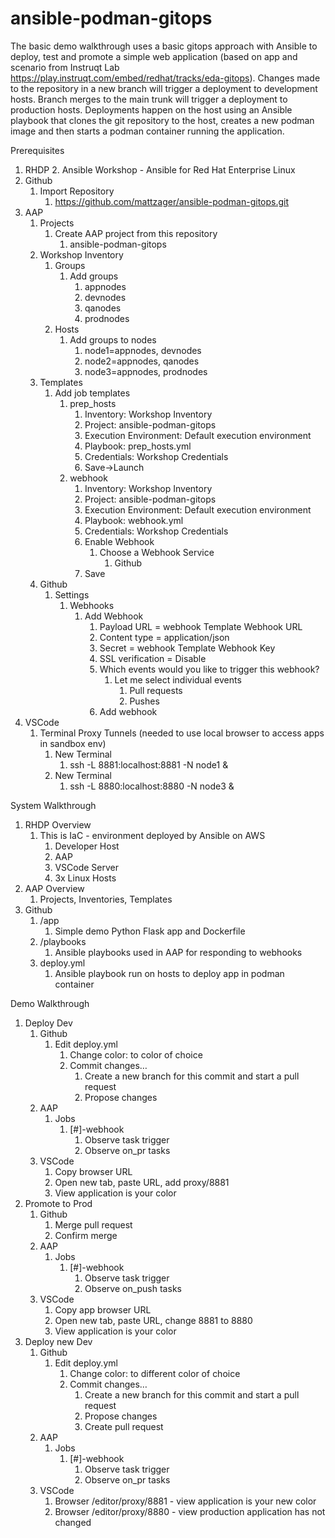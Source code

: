 # ansible-podman-gitops
The basic demo walkthrough uses a basic gitops approach with Ansible to deploy, test and promote a simple web application (based on app and scenario from Instruqt Lab https://play.instruqt.com/embed/redhat/tracks/eda-gitops). Changes made to the repository in a new branch will trigger a deployment to development hosts. Branch merges to the main trunk will trigger a deployment to production hosts. Deployments happen on the host using an Ansible playbook that clones the git repository to the host, creates a new podman image and then starts a podman container running the application. 

Prerequisites
1. RHDP
    2. Ansible Workshop - Ansible for Red Hat Enterprise Linux  
2. Github
    1. Import Repository
        1. https://github.com/mattzager/ansible-podman-gitops.git
3. AAP
    1. Projects
        1. Create AAP project from this repository
            1. ansible-podman-gitops
    2. Workshop Inventory
        1. Groups
            1. Add groups
                1. appnodes
                2. devnodes
                3. qanodes
                4. prodnodes
        2. Hosts
            1. Add groups to nodes
                1. node1=appnodes, devnodes
                2. node2=appnodes, qanodes
                3. node3=appnodes, prodnodes
    3. Templates
        1. Add job templates
            1. prep_hosts
                1. Inventory: Workshop Inventory
                2. Project: ansible-podman-gitops
                3. Execution Environment: Default execution environment
                4. Playbook: prep_hosts.yml
                5. Credentials: Workshop Credentials
                6. Save->Launch
            2. webhook
                1. Inventory: Workshop Inventory
                2. Project: ansible-podman-gitops
                3. Execution Environment: Default execution environment
                4. Playbook: webhook.yml
                5. Credentials: Workshop Credentials
                6. Enable Webhook
                    1. Choose a Webhook Service
                        1. Github
                7. Save
    4. Github
        1. Settings
            1. Webhooks
                1. Add Webhook
                    1. Payload URL = webhook Template Webhook URL
                    2. Content type = application/json
                    3. Secret = webhook Template Webhook Key
                    4. SSL verification = Disable
                    5. Which events would you like to trigger this webhook?
                        1. Let me select individual events
                            1. Pull requests
                            2. Pushes
                    6. Add webhook
4. VSCode
    1. Terminal Proxy Tunnels (needed to use local browser to access apps in sandbox env)
        1. New Terminal
            1. ssh -L 8881:localhost:8881 -N node1 &
        2. New Terminal
            1. ssh -L 8880:localhost:8880 -N node3 &

System Walkthrough
1. RHDP Overview
    1. This is IaC - environment deployed by Ansible on AWS
        1. Developer Host
        2. AAP
        3. VSCode Server
        4. 3x Linux Hosts
2. AAP Overview
    1. Projects, Inventories, Templates
3. Github
    1. /app
        1. Simple demo Python Flask app and Dockerfile
    2. /playbooks
        1. Ansible playbooks used in AAP for responding to webhooks
    3. deploy.yml
        1. Ansible playbook run on hosts to deploy app in podman container

Demo Walkthrough
1. Deploy Dev
    1. Github
        1. Edit deploy.yml
            1. Change color: to color of choice
            2. Commit changes…
                1. Create a new branch for this commit and start a pull request
                2. Propose changes
    2. AAP
        1. Jobs
            1. [#]-webhook
                1. Observe task trigger
                2. Observe on_pr tasks
    3. VSCode
        1. Copy browser URL
        2. Open new tab, paste URL, add proxy/8881
        3. View application is your color
2. Promote to Prod
    1. Github 
        1. Merge pull request
        2. Confirm merge
    2. AAP
        1. Jobs
            1. [#]-webhook
                1. Observe task trigger
                2. Observe on_push tasks
    3. VSCode
        1. Copy app browser URL
        2. Open new tab, paste URL, change 8881 to 8880
        3. View application is your color
3. Deploy new Dev
    1. Github
        1. Edit deploy.yml
            1. Change color: to different color of choice
            2. Commit changes…
                1. Create a new branch for this commit and start a pull request
                2. Propose changes
                3. Create pull request
    2. AAP
        1. Jobs
            1. [#]-webhook
                1. Observe task trigger
                2. Observe on_pr tasks
    3. VSCode
        1. Browser /editor/proxy/8881 - view application is your new color
        2. Browser /editor/proxy/8880 - view production application has not changed
